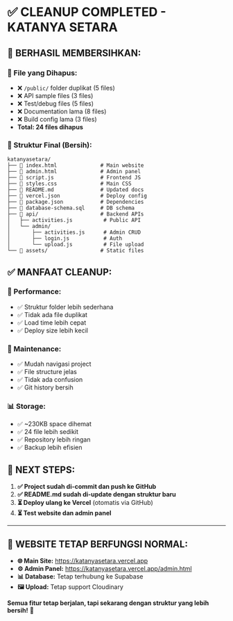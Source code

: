 # ✅ CLEANUP COMPLETED - KATANYA SETARA

## 🎉 **BERHASIL MEMBERSIHKAN:**

### **📂 File yang Dihapus:**
- ❌ `/public/` folder duplikat (5 files)
- ❌ API sample files (3 files)  
- ❌ Test/debug files (5 files)
- ❌ Documentation lama (8 files)
- ❌ Build config lama (3 files)
- **Total: 24 files dihapus**

### **📁 Struktur Final (Bersih):**
```
katanyasetara/
├── 📄 index.html              # Main website
├── 📄 admin.html              # Admin panel
├── 📄 script.js               # Frontend JS
├── 📄 styles.css              # Main CSS
├── 📄 README.md               # Updated docs
├── 📄 vercel.json             # Deploy config
├── 📄 package.json            # Dependencies
├── 📄 database-schema.sql     # DB schema
├── 📂 api/                    # Backend APIs
│   ├── activities.js          # Public API
│   └── admin/
│       ├── activities.js      # Admin CRUD
│       ├── login.js           # Auth
│       └── upload.js          # File upload
└── 📂 assets/                 # Static files
```

## ✅ **MANFAAT CLEANUP:**

### **🚀 Performance:**
- ✅ Struktur folder lebih sederhana
- ✅ Tidak ada file duplikat
- ✅ Load time lebih cepat
- ✅ Deploy size lebih kecil

### **🔧 Maintenance:**
- ✅ Mudah navigasi project
- ✅ File structure jelas
- ✅ Tidak ada confusion
- ✅ Git history bersih

### **📊 Storage:**
- ✅ ~230KB space dihemat
- ✅ 24 file lebih sedikit
- ✅ Repository lebih ringan
- ✅ Backup lebih efisien

## 🎯 **NEXT STEPS:**

1. **✅ Project sudah di-commit dan push ke GitHub**
2. **✅ README.md sudah di-update dengan struktur baru**
3. **⏳ Deploy ulang ke Vercel** (otomatis via GitHub)
4. **⏳ Test website dan admin panel**

---

## 📱 **WEBSITE TETAP BERFUNGSI NORMAL:**

- **🌐 Main Site:** https://katanyasetara.vercel.app
- **⚙️ Admin Panel:** https://katanyasetara.vercel.app/admin.html  
- **📊 Database:** Tetap terhubung ke Supabase
- **🖼️ Upload:** Tetap support Cloudinary

**Semua fitur tetap berjalan, tapi sekarang dengan struktur yang lebih bersih!** 🎉
